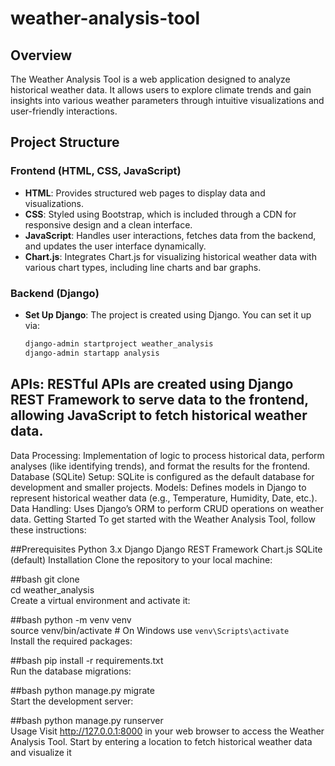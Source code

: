 # weather-analysis-tool  

## Overview  
The Weather Analysis Tool is a web application designed to analyze historical weather data. It allows users to explore climate trends and gain insights into various weather parameters through intuitive visualizations and user-friendly interactions.  

## Project Structure  
### Frontend (HTML, CSS, JavaScript)  
- **HTML**: Provides structured web pages to display data and visualizations.  
- **CSS**: Styled using Bootstrap, which is included through a CDN for responsive design and a clean interface.  
- **JavaScript**: Handles user interactions, fetches data from the backend, and updates the user interface dynamically.  
- **Chart.js**: Integrates Chart.js for visualizing historical weather data with various chart types, including line charts and bar graphs.  

### Backend (Django)  
- **Set Up Django**: The project is created using Django. You can set it up via:  
  ```bash  
  django-admin startproject weather_analysis  
  django-admin startapp analysis

##  APIs: RESTful APIs are created using Django REST Framework to serve data to the frontend, allowing JavaScript to fetch historical weather data.
Data Processing: Implementation of logic to process historical data, perform analyses (like identifying trends), and format the results for the frontend.
Database (SQLite)
Setup: SQLite is configured as the default database for development and smaller projects.
Models: Defines models in Django to represent historical weather data (e.g., Temperature, Humidity, Date, etc.).
Data Handling: Uses Django’s ORM to perform CRUD operations on weather data.
Getting Started
To get started with the Weather Analysis Tool, follow these instructions:

##Prerequisites
Python 3.x
Django
Django REST Framework
Chart.js
SQLite (default)
Installation
Clone the repository to your local machine:

##bash
git clone <repository-url>  
cd weather_analysis  
Create a virtual environment and activate it:

##bash
python -m venv venv  
source venv/bin/activate  # On Windows use `venv\Scripts\activate`  
Install the required packages:

##bash
pip install -r requirements.txt  
Run the database migrations:

##bash
python manage.py migrate  
Start the development server:

##bash
python manage.py runserver  
Usage
Visit http://127.0.0.1:8000 in your web browser to access the Weather Analysis Tool. Start by entering a location to fetch historical weather data and visualize it
